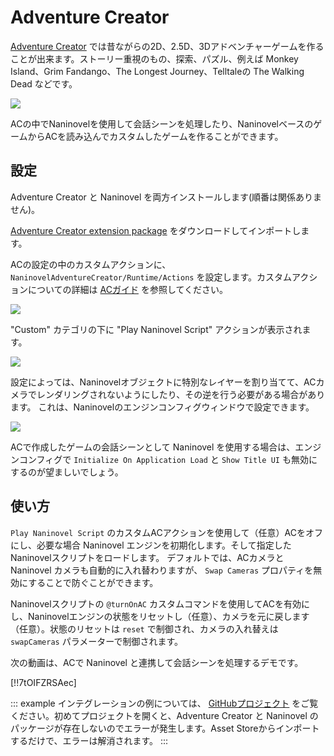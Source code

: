 ﻿# Adventure Creator

[Adventure Creator](https://www.adventurecreator.org/) では昔ながらの2D、2.5D、3Dアドベンチャーゲームを作ることが出来ます。ストーリー重視のもの、探索、パズル、例えば Monkey Island、Grim Fandango、The Longest Journey、Telltaleの The Walking Dead などです。

![](https://i.gyazo.com/74a12fa535198cb26a87a5037b15a988.jpg)

ACの中でNaninovelを使用して会話シーンを処理したり、NaninovelベースのゲームからACを読み込んでカスタムしたゲームを作ることができます。

## 設定

Adventure Creator と Naninovel を両方インストールします(順番は関係ありません)。

[Adventure Creator extension package](https://github.com/Elringus/NaninovelAdventureCreator/raw/master/NaninovelAdventureCreator.unitypackage) をダウンロードしてインポートします。

ACの設定の中のカスタムアクションに、`NaninovelAdventureCreator/Runtime/Actions` を設定します。カスタムアクションについての詳細は [ACガイド](https://www.adventurecreator.org/tutorials/writing-custom-action) を参照してください。

![](https://i.gyazo.com/59a162751411ec60a7cf5ad89e9a66ec.png)

 "Custom" カテゴリの下に "Play Naninovel Script" アクションが表示されます。

![](https://i.gyazo.com/faf33afa1df8ff98ea04ef9cf1a44f8f.png)

設定によっては、Naninovelオブジェクトに特別なレイヤーを割り当てて、ACカメラでレンダリングされないようにしたり、その逆を行う必要がある場合があります。 これは、Naninovelのエンジンコンフィグウィンドウで設定できます。

![](https://i.gyazo.com/ed765928c0420ec2b1e26d6bf4a66e6c.png)

ACで作成したゲームの会話シーンとして Naninovel を使用する場合は、エンジンコンフィグで `Initialize On Application Load` と `Show Title UI` も無効にするのが望ましいでしょう。

## 使い方

 `Play Naninovel Script` のカスタムACアクションを使用して（任意）ACをオフにし、必要な場合 Naninovel エンジンを初期化します。そして指定した Naninovelスクリプトをロードします。 デフォルトでは、ACカメラと Naninovel カメラも自動的に入れ替わりますが、 `Swap Cameras` プロパティを無効にすることで防ぐことができます。

Naninovelスクリプトの `@turnOnAC` カスタムコマンドを使用してACを有効にし、Naninovelエンジンの状態をリセットし（任意）、カメラを元に戻します（任意）。状態のリセットは  `reset` で制御され、カメラの入れ替えは `swapCameras` パラメーターで制御されます。

次の動画は、ACで Naninovel と連携して会話シーンを処理するデモです。

[!!7tOIFZRSAec]

::: example
インテグレーションの例については、 [GitHubプロジェクト](https://github.com/Elringus/NaninovelAdventureCreator) をご覧ください。初めてプロジェクトを開くと、Adventure Creator と Naninovel のパッケージが存在しないのでエラーが発生します。Asset Storeからインポートするだけで、エラーは解消されます。
:::
